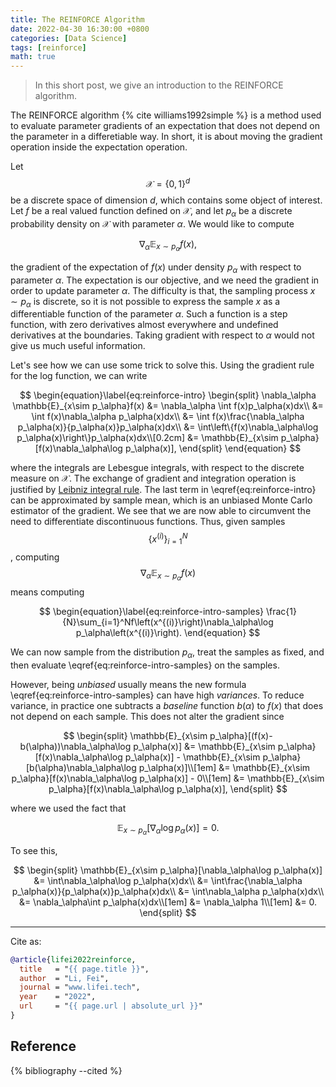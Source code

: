 ```yaml
---
title: The REINFORCE Algorithm
date: 2022-04-30 16:30:00 +0800
categories: [Data Science]
tags: [reinforce]
math: true
---
```


> In this short post, we give an introduction to the REINFORCE algorithm.

The REINFORCE algorithm {% cite williams1992simple %} is a method used to evaluate parameter gradients of an expectation that does not depend on the parameter in a differetiable way. In short, it is about moving the gradient operation inside the expectation operation.

Let $$\mathcal{X}=\{0,1\}^d$$ be a discrete space of dimension $d$, which contains some object of interest. Let $f$ be a real valued function defined on $\mathcal{X}$, and let $p_\alpha$ be a discrete probability density on $\mathcal{X}$ with parameter $\alpha$. We would like to compute 

$$
\nabla_\alpha \mathbb{E}_{x\sim p_\alpha}f(x),
$$

the gradient of the expectation of $f(x)$ under density $p_\alpha$ with respect to parameter $\alpha$. The expectation is our objective, and we need the gradient in order to update parameter $\alpha$. The difficulty is that, the sampling process $x\sim p_\alpha$ is discrete, so it is not possible to express the sample $x$ as a differentiable function of the parameter $\alpha$. Such a function is a step function, with zero derivatives almost everywhere and undefined derivatives at the boundaries. Taking gradient with respect to $\alpha$ would not give us much useful information.

Let's see how we can use some trick to solve this. Using the gradient rule for the log function, we can write

$$
\begin{equation}\label{eq:reinforce-intro}
\begin{split}
\nabla_\alpha \mathbb{E}_{x\sim p_\alpha}f(x) &= \nabla_\alpha \int f(x)p_\alpha(x)dx\\
&= \int f(x)\nabla_\alpha p_\alpha(x)dx\\
&= \int f(x)\frac{\nabla_\alpha p_\alpha(x)}{p_\alpha(x)}p_\alpha(x)dx\\
&= \int\left\{f(x)\nabla_\alpha\log p_\alpha(x)\right\}p_\alpha(x)dx\\[0.2cm]
&= \mathbb{E}_{x\sim p_\alpha}[f(x)\nabla_\alpha\log p_\alpha(x)],
\end{split}
\end{equation}
$$

where the integrals are Lebesgue integrals, with respect to the discrete measure on $\mathcal{X}$. The exchange of gradient and integration operation is justified by [Leibniz integral rule](https://en.wikipedia.org/wiki/Leibniz_integral_rule). The last term in \eqref{eq:reinforce-intro} can be approximated by sample mean, which is an unbiased Monte Carlo estimator of the gradient. We see that we are now able to circumvent the need to differentiate discontinuous functions. Thus, given samples $$\{x^{(i)}\}_{i=1}^N$$, computing $$\nabla_\alpha\mathbb{E}_{x\sim p_\alpha}f(x)$$ means computing

$$
\begin{equation}\label{eq:reinforce-intro-samples}
\frac{1}{N}\sum_{i=1}^Nf\left(x^{(i)}\right)\nabla_\alpha\log p_\alpha\left(x^{(i)}\right).
\end{equation}
$$

We can now sample from the distribution $p_\alpha$, treat the samples as fixed, and then evaluate \eqref{eq:reinforce-intro-samples} on the samples. 

However, being *unbiased* usually means the new formula \eqref{eq:reinforce-intro-samples} can have high *variances*. To reduce variance, in practice one subtracts a *baseline* function $b(\alpha)$ to $f(x)$ that does not depend on each sample. This does not alter the gradient since

$$
\begin{split}
\mathbb{E}_{x\sim p_\alpha}[(f(x)-b(\alpha))\nabla_\alpha\log p_\alpha(x)] &= \mathbb{E}_{x\sim p_\alpha}[f(x)\nabla_\alpha\log p_\alpha(x)] - \mathbb{E}_{x\sim p_\alpha}[b(\alpha)\nabla_\alpha\log p_\alpha(x)]\\[1em]
&= \mathbb{E}_{x\sim p_\alpha}[f(x)\nabla_\alpha\log p_\alpha(x)] - 0\\[1em]
&= \mathbb{E}_{x\sim p_\alpha}[f(x)\nabla_\alpha\log p_\alpha(x)],
\end{split}
$$

where we used the fact that 

$$
\mathbb{E}_{x\sim p_\alpha}[\nabla_\alpha\log p_\alpha(x)]=0.
$$

To see this,

$$
\begin{split}
\mathbb{E}_{x\sim p_\alpha}[\nabla_\alpha\log p_\alpha(x)] &= \int\nabla_\alpha\log p_\alpha(x)dx\\
&= \int\frac{\nabla_\alpha p_\alpha(x)}{p_\alpha(x)}p_\alpha(x)dx\\
&= \int\nabla_\alpha p_\alpha(x)dx\\
&= \nabla_\alpha\int p_\alpha(x)dx\\[1em]
&= \nabla_\alpha 1\\[1em]
&= 0.
\end{split}
$$

<hr>
Cite as:

```bibtex
@article{lifei2022reinforce,
  title   = "{{ page.title }}",
  author  = "Li, Fei",
  journal = "www.lifei.tech",
  year    = "2022",
  url     = "{{ page.url | absolute_url }}"
}
```

## Reference

{% bibliography --cited %}